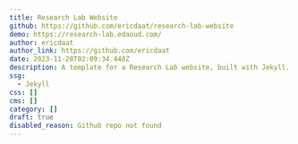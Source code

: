 ```yaml
---
title: Research Lab Website
github: https://github.com/ericdaat/research-lab-website
demo: https://research-lab.edaoud.com/
author: ericdaat
author_link: https://github.com/ericdaat
date: 2023-11-28T02:09:34.440Z
description: A template for a Research Lab website, built with Jekyll.
ssg:
  - Jekyll
css: []
cms: []
category: []
draft: true
disabled_reason: Github repo not found
---
```

